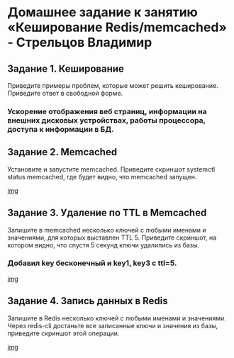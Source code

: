 # Домашнее задание к занятию «Кеширование Redis/memcached» - Стрельцов Владимир

## Задание 1. Кеширование

Приведите примеры проблем, которые может решить кеширование.
Приведите ответ в свободной форме.

### Ускорение отображения веб страниц, информации на внешних дисковых устройствах, работы процессора, доступа к информации в БД. 

## Задание 2. Memcached

Установите и запустите memcached.
Приведите скриншот systemctl status memcached, где будет видно, что memcached запущен.

[img](/img/2023-10-05_13-23-05.png)
## Задание 3. Удаление по TTL в Memcached

Запишите в memcached несколько ключей с любыми именами и значениями, для которых выставлен TTL 5.
Приведите скриншот, на котором видно, что спустя 5 секунд ключи удалились из базы.

### Добавил key бесконечный и key1, key3 с ttl=5.

[img](/img/2023-10-05_14-42-13.png)

## Задание 4. Запись данных в Redis

Запишите в Redis несколько ключей с любыми именами и значениями.
Через redis-cli достаньте все записанные ключи и значения из базы, приведите скриншот этой операции.

[img](/img/2023-10-05_14-53-18.png)


